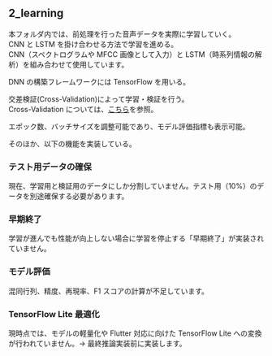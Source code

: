 ## 2_learning

本フォルダ内では、前処理を行った音声データを実際に学習していく。  
CNN と LSTM を掛け合わせる方法で学習を進める。  
CNN（スペクトログラムや MFCC 画像として入力）と LSTM（時系列情報の解析）を組み合わせて使用しています。

DNN の構築フレームワークには TensorFlow を用いる。

交差検証(Cross-Validation)によって学習・検証を行う。  
Cross-Validation については、[こちら](https://qiita.com/ijma34/items/036bcf3c02fb752d549c#3-%E4%BA%A4%E5%B7%AE%E6%A4%9C%E8%A8%BCcross-validation)を参照。

エポック数、バッチサイズを調整可能であり、モデル評価指標も表示可能。

そのほか、以下の機能を実装している。

### テスト用データの確保

現在、学習用と検証用のデータにしか分割していません。テスト用（10%）のデータを別途確保する必要があります。

### 早期終了

学習が進んでも性能が向上しない場合に学習を停止する「早期終了」が実装されていません。

### モデル評価

混同行列、精度、再現率、F1 スコアの計算が不足しています。

### TensorFlow Lite 最適化

現時点では、モデルの軽量化や Flutter 対応に向けた TensorFlow Lite への変換が行われていません。→ 最終推論実装前に実装します。
